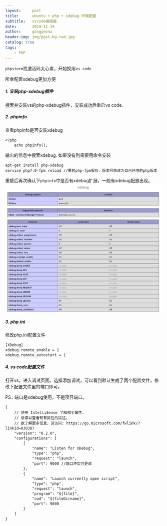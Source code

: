 ```yaml
---
layout:     post
title:      ubuntu + php + xdebug 环境配置
subtitle:   vscode编辑器
date:       2019-11-19
author:     gangyeona
header-img: img/post-bg-rwd.jpg
catalog: true
tags:
    - PHP
---
```


`phpstorm`找激活码太心累，开始换用`vs code`

所幸配置xdebug更加方便

##### 1. 安装php-xdebug插件
搜索并安装vs的php-xdebug插件，安装成功后重启vs code.
##### 2. phpinfo
查看phpinfo是否安装xdebug
```
<?php
    echo phpinfo();
```
输出的信息中搜索xdebug.
如果没有則需要用命令安装

```
apt-get install php-xdebug
service php7.0-fpm reload //重启php-fpm服务，版本号修改为自己环境的php版本
```

重启后再次确认下`phpinfo`中是否有xdebug扩展，一般有xdebug配置出现。
![image](https://raw.githubusercontent.com/gangyeona/gangyeona.github.io/master/img/xdebug.png)
##### 3. php.ini
修改php.ini配置文件
```
[XDebug]
xdebug.remote_enable = 1
xdebug.remote_autostart = 1
```

##### 4. vs code配置文件
打开vs，进入调试页面。选择添加调试，可以看到默认生成了两个配置文件，修改下配置文件里的端口即可。

PS : 端口是xdebug使用，不是项目端口。


```
{
    // 使用 IntelliSense 了解相关属性。
    // 悬停以查看现有属性的描述。
    // 欲了解更多信息，请访问: https://go.microsoft.com/fwlink/?linkid=830387
    "version": "0.2.0",
    "configurations": [
        {
            "name": "Listen for XDebug",
            "type": "php",
            "request": "launch",
            "port": 9000 //端口冲突可更改
        },
        {
            "name": "Launch currently open script",
            "type": "php",
            "request": "launch",
            "program": "${file}",
            "cwd": "${fileDirname}",
            "port": 9000
        }
    ]
}
```










